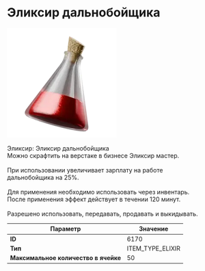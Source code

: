 # Эликсир дальнобойщика

![Item Image](../img/6170.webp?raw=true)

Эликсир: Эликсир дальнобойщика<br>Можно скрафтить на верстаке в бизнесе Эликсир мастер.<br><br>При использовании увеличивает зарплату на работе<br>дальнобойщика на 25%.<br><br>Для применения необходимо использовать через инвентарь.<br>После применения эффект действует в течении 120 минут.<br><br>Разрешено использовать, передавать, продавать и выкидывать.


| Параметр | Значение |
|----------|----------|
| **ID** | 6170 |
| **Тип** | ITEM_TYPE_ELIXIR |
| **Максимальное количество в ячейке** | 50 |

